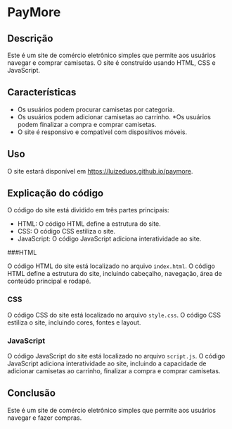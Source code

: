 # PayMore

## Descrição

Este é um site de comércio eletrônico simples que permite aos usuários navegar e comprar camisetas. O site é construído usando HTML, CSS e JavaScript.

## Características

* Os usuários podem procurar camisetas por categoria.
* Os usuários podem adicionar camisetas ao carrinho.
*Os usuários podem finalizar a compra e comprar camisetas.
* O site é responsivo e compatível com dispositivos móveis.

## Uso

O site estará disponível em https://luizeduos.github.io/paymore.

## Explicação do código

O código do site está dividido em três partes principais:

* HTML: O código HTML define a estrutura do site.
* CSS: O código CSS estiliza o site.
* JavaScript: O código JavaScript adiciona interatividade ao site.

###HTML

O código HTML do site está localizado no arquivo `index.html`. O código HTML define a estrutura do site, incluindo cabeçalho, navegação, área de conteúdo principal e rodapé.

### CSS

O código CSS do site está localizado no arquivo `style.css`. O código CSS estiliza o site, incluindo cores, fontes e layout.

### JavaScript

O código JavaScript do site está localizado no arquivo `script.js`. O código JavaScript adiciona interatividade ao site, incluindo a capacidade de adicionar camisetas ao carrinho, finalizar a compra e comprar camisetas.

## Conclusão

Este é um site de comércio eletrônico simples que permite aos usuários navegar e fazer compras.
